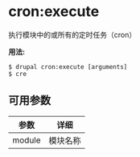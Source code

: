 # cron:execute
执行模块中的或所有的定时任务（cron）

**用法:**
```
$ drupal cron:execute [arguments] 
$ cre  
```

## 可用参数
参数 | 详细
---------|-------------
module | 模块名称
